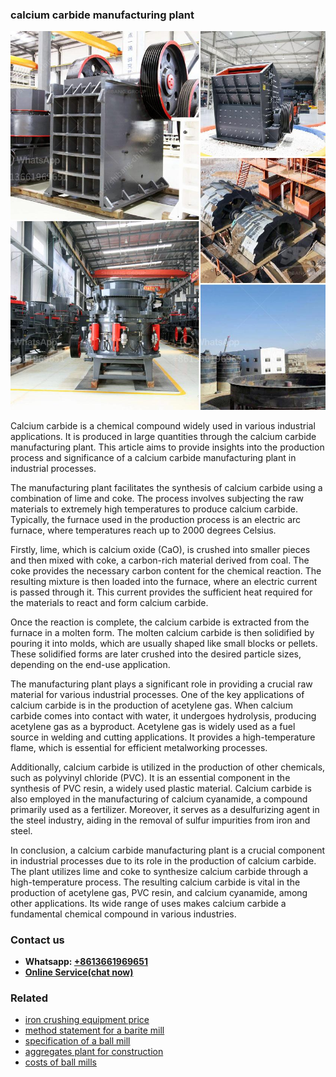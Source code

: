 <h3>calcium carbide manufacturing plant</h3><img src='1708497300.jpg' alt=''><p>Calcium carbide is a chemical compound widely used in various industrial applications. It is produced in large quantities through the calcium carbide manufacturing plant. This article aims to provide insights into the production process and significance of a calcium carbide manufacturing plant in industrial processes.</p><p>The manufacturing plant facilitates the synthesis of calcium carbide using a combination of lime and coke. The process involves subjecting the raw materials to extremely high temperatures to produce calcium carbide. Typically, the furnace used in the production process is an electric arc furnace, where temperatures reach up to 2000 degrees Celsius.</p><p>Firstly, lime, which is calcium oxide (CaO), is crushed into smaller pieces and then mixed with coke, a carbon-rich material derived from coal. The coke provides the necessary carbon content for the chemical reaction. The resulting mixture is then loaded into the furnace, where an electric current is passed through it. This current provides the sufficient heat required for the materials to react and form calcium carbide.</p><p>Once the reaction is complete, the calcium carbide is extracted from the furnace in a molten form. The molten calcium carbide is then solidified by pouring it into molds, which are usually shaped like small blocks or pellets. These solidified forms are later crushed into the desired particle sizes, depending on the end-use application.</p><p>The manufacturing plant plays a significant role in providing a crucial raw material for various industrial processes. One of the key applications of calcium carbide is in the production of acetylene gas. When calcium carbide comes into contact with water, it undergoes hydrolysis, producing acetylene gas as a byproduct. Acetylene gas is widely used as a fuel source in welding and cutting applications. It provides a high-temperature flame, which is essential for efficient metalworking processes.</p><p>Additionally, calcium carbide is utilized in the production of other chemicals, such as polyvinyl chloride (PVC). It is an essential component in the synthesis of PVC resin, a widely used plastic material. Calcium carbide is also employed in the manufacturing of calcium cyanamide, a compound primarily used as a fertilizer. Moreover, it serves as a desulfurizing agent in the steel industry, aiding in the removal of sulfur impurities from iron and steel.</p><p>In conclusion, a calcium carbide manufacturing plant is a crucial component in industrial processes due to its role in the production of calcium carbide. The plant utilizes lime and coke to synthesize calcium carbide through a high-temperature process. The resulting calcium carbide is vital in the production of acetylene gas, PVC resin, and calcium cyanamide, among other applications. Its wide range of uses makes calcium carbide a fundamental chemical compound in various industries.</p><h3>Contact us</h3><ul><li><strong>Whatsapp:&nbsp;<a href="https://wa.me/8613661969651">+8613661969651</a></strong></li><li><a href="https://swt.shibang-china.com/?git&amp;zhl&amp;calcium carbide manufacturing plant"><strong>Online Service(chat now)</strong></a></li></ul><h3>Related</h3><ul><li><a href='iron crushing equipment price.md'>iron crushing equipment price</a></li><li><a href='method statement for a barite mill.md'>method statement for a barite mill</a></li><li><a href='specification of a ball mill.md'>specification of a ball mill</a></li><li><a href='aggregates plant for construction.md'>aggregates plant for construction</a></li><li><a href='costs of ball mills.md'>costs of ball mills</a></li></ul>